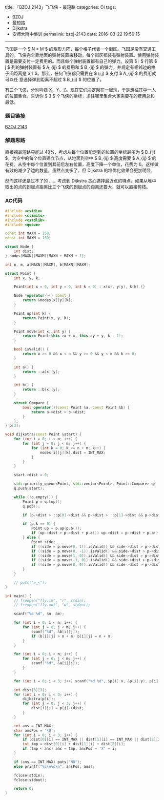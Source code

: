 title: 「BZOJ 2143」飞飞侠 - 最短路
categories: OI
tags: 
  - BZOJ
  - 最短路
  - Dijkstra
  - 安师大附中集训
permalink: bzoj-2143
date: 2016-03-22 19:50:15
---

飞国是一个 $ N * M $ 的矩形方阵，每个格子代表一个街区。飞国是没有交通工具的。飞侠完全靠地面的弹射装置来移动。每个街区都装有弹射装置。使用弹射装置是需要支付一定费用的。而且每个弹射装置都有自己的弹力。设第 $ i $ 行第 $ j $ 列的弹射装置有 $ A_{ij} $ 的费用和 $ B_{ij} $ 的弹力。并规定有相邻边的格子间距离是 $ 1 $。那么，任何飞侠都只需要在 $ (i,j) $ 支付 $ A_{ij} $ 的费用就可以任 意选择弹到距离不超过 $ B_{ij} $ 的位置了。

有三个飞侠，分别叫做 X、Y、Z。现在它们决定聚在一起玩，于是想往其中一人的位置集合。告诉你 $ 3 $ 个飞侠的坐标，求往哪里集合大家需要花的费用总和最低。

<!-- more -->

### 题目链接
[BZOJ 2143](www.lydsy.com/JudgeOnline/problem.php?id=2143)

### 解题思路
直接裸最短路只能过 40%，考虑从每个位置能走到的位置的坐标最多为 $ B_{ij} $，为空中的每个位置建立节点，从地面到空中 $ B_{ij} $ 高度需要 $ A_{ij} $ 的花费，从空中每个位置到其前后左右位置，高度下降一个单位，花费为 0。这样做有效的减少了边的数量，虽然点变多了，但 Dijkstra 的堆优化效果会更加明显。

然而这样还是过不了的 …… 考虑到 Dijkstra 贪心选择最近点的特点，如果从堆中取出的点的到起点距离比三个飞侠的到起点的距离还要大，就可以直接剪枝。

### AC代码
```c++
#include <cstdio>
#include <climits>
#include <cstdlib>
#include <queue>

const int MAXN = 150;
const int MAXM = 150;

struct Node {
	int dist;
} nodes[MAXN][MAXM][MAXN + MAXM + 1];

int n, m, a[MAXN][MAXM], b[MAXN][MAXM];

struct Point {
	int x, y, k;

	Point(int x = 0, int y = 0, int k = 0) : x(x), y(y), k(k) {}

	Node *operator->() const {
		return &nodes[x][y][k];
	}

	Point up(int k) {
		return Point(x, y, k);
	}

	Point move(int x, int y) {
		return Point(this->x + x, this->y + y, k - 1);
	}

	bool isValid() {
		return x >= 0 && x < n && y >= 0 && y < m && k >= 0;
	}

	int a() {
		return ::a[x][y];
	}

	int b() {
		return ::b[x][y];
	}

	struct Compare {
		bool operator()(const Point &a, const Point &b) {
			return a->dist > b->dist;
		}
	};
} p[3];

void dijkstra(const Point &start) {
	for (int i = 0; i < n; i++) {
		for (int j = 0; j < m; j++) {
			for (int k = 0; k <= n + m; k++) {
				nodes[i][j][k].dist = INT_MAX;
			}
		}
	}

	start->dist = 0;

	std::priority_queue<Point, std::vector<Point>, Point::Compare> q;
	q.push(start);

	while (!q.empty()) {
		Point p = q.top();
		q.pop();

		if (p->dist > ::p[0]->dist && p->dist > ::p[1]->dist && p->dist > ::p[2]->dist) continue;

		if (p.k == 0) {
			Point up = p.up(p.b());
			if (up->dist > p->dist + p.a()) up->dist = p->dist + p.a(), q.push(up);
		} else {
			Point side;
			if ((side = p.move(0, 1)).isValid() && side->dist > p->dist) side->dist = p->dist, q.push(side);
			if ((side = p.move(0, -1)).isValid() && side->dist > p->dist) side->dist = p->dist, q.push(side);
			if ((side = p.move(1, 0)).isValid() && side->dist > p->dist) side->dist = p->dist, q.push(side);
			if ((side = p.move(-1, 0)).isValid() && side->dist > p->dist) side->dist = p->dist, q.push(side);
			if ((side = p.move(0, 0)).isValid() && side->dist > p->dist) side->dist = p->dist, q.push(side);
		}
	}

	// puts(">_<");
}

int main() {
	// freopen("fly.in", "r", stdin);
	// freopen("fly.out", "w", stdout);

	scanf("%d %d", &n, &m);

	for (int i = 0; i < n; i++) {
		for (int j = 0; j < m; j++) {
			scanf("%d", &b[i][j]);
			if (b[i][j] > n + m) b[i][j] = n + m;
		}
	}

	for (int i = 0; i < n; i++) {
		for (int j = 0; j < m; j++) {
			scanf("%d", &a[i][j]);
		}
	}

	for (int i = 0; i < 3; i++) scanf("%d %d", &p[i].x, &p[i].y), p[i].x--, p[i].y--;

	int dist[3][3];
	for (int i = 0; i < 3; i++) {
		dijkstra(p[i]);
		for (int j = 0; j < 3; j++) {
			dist[i][j] = p[j]->dist;
		}
	}

	int ans = INT_MAX;
	char ansPos = '\0';
	for (int i = 0; i < 3; i++) {
		if (dist[0][i] == INT_MAX || dist[1][i] == INT_MAX || dist[2][i] == INT_MAX) continue;
		int tmp = dist[0][i] + dist[1][i] + dist[2][i];
		if (tmp < ans) ans = tmp, ansPos = 'X' + i;
	}

	if (ans == INT_MAX) puts("NO");
	else printf("%c\n%d\n", ansPos, ans);

	fclose(stdin);
	fclose(stdout);

	return 0;
}
```
